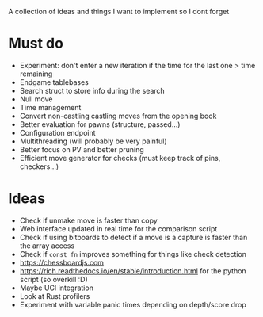 A collection of ideas and things I want to implement so I dont forget

# Must do
- Experiment: don't enter a new iteration if the time for the last one > time remaining
- Endgame tablebases
- Search struct to store info during the search
- Null move
- Time management
- Convert non-castling castling moves from the opening book
- Better evaluation for pawns (structure, passed...)
- Configuration endpoint
- Multithreading (will probably be very painful)
- Better focus on PV and better pruning
- Efficient move generator for checks (must keep track of pins, checkers...)

# Ideas
- Check if unmake move is faster than copy
- Web interface updated in real time for the comparison script
- Check if using bitboards to detect if a move is a capture is faster than the array access
- Check if `const fn` improves something for things like check detection
- https://chessboardjs.com
- https://rich.readthedocs.io/en/stable/introduction.html for the python script (so overkill :D)
- Maybe UCI integration
- Look at Rust profilers
- Experiment with variable panic times depending on depth/score drop